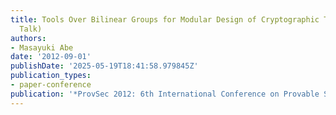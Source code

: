 ```yaml
---
title: Tools Over Bilinear Groups for Modular Design of Cryptographic Tasks (Invited
  Talk)
authors:
- Masayuki Abe
date: '2012-09-01'
publishDate: '2025-05-19T18:41:58.979845Z'
publication_types:
- paper-conference
publication: '*ProvSec 2012: 6th International Conference on Provable Security*'
---
```

